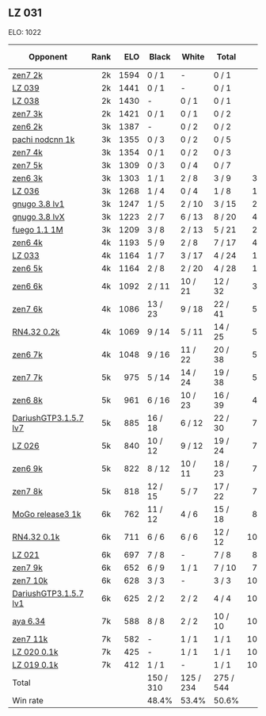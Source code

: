 ## LZ 031 ##

ELO: 1022

Opponent | Rank | ELO | Black | White | Total | Win rate
---------|-----:|----:|-------|-------|-------|-------:
[zen7 2k](zen7%202k.md) | 2k | 1594 | 0 / 1 | - | 0 / 1 | 0.0%
[LZ 039](LZ%20039.md) | 2k | 1441 | 0 / 1 | - | 0 / 1 | 0.0%
[LZ 038](LZ%20038.md) | 2k | 1430 | - | 0 / 1 | 0 / 1 | 0.0%
[zen7 3k](zen7%203k.md) | 2k | 1421 | 0 / 1 | 0 / 1 | 0 / 2 | 0.0%
[zen6 2k](zen6%202k.md) | 3k | 1387 | - | 0 / 2 | 0 / 2 | 0.0%
[pachi nodcnn 1k](pachi%20nodcnn%201k.md) | 3k | 1355 | 0 / 3 | 0 / 2 | 0 / 5 | 0.0%
[zen7 4k](zen7%204k.md) | 3k | 1354 | 0 / 1 | 0 / 2 | 0 / 3 | 0.0%
[zen7 5k](zen7%205k.md) | 3k | 1309 | 0 / 3 | 0 / 4 | 0 / 7 | 0.0%
[zen6 3k](zen6%203k.md) | 3k | 1303 | 1 / 1 | 2 / 8 | 3 / 9 | 33.3%
[LZ 036](LZ%20036.md) | 3k | 1268 | 1 / 4 | 0 / 4 | 1 / 8 | 12.5%
[gnugo 3.8 lv1](gnugo%203.8%20lv1.md) | 3k | 1247 | 1 / 5 | 2 / 10 | 3 / 15 | 20.0%
[gnugo 3.8 lvX](gnugo%203.8%20lvX.md) | 3k | 1223 | 2 / 7 | 6 / 13 | 8 / 20 | 40.0%
[fuego 1.1 1M](fuego%201.1%201M.md) | 3k | 1209 | 3 / 8 | 2 / 13 | 5 / 21 | 23.8%
[zen6 4k](zen6%204k.md) | 4k | 1193 | 5 / 9 | 2 / 8 | 7 / 17 | 41.2%
[LZ 033](LZ%20033.md) | 4k | 1164 | 1 / 7 | 3 / 17 | 4 / 24 | 16.7%
[zen6 5k](zen6%205k.md) | 4k | 1164 | 2 / 8 | 2 / 20 | 4 / 28 | 14.3%
[zen6 6k](zen6%206k.md) | 4k | 1092 | 2 / 11 | 10 / 21 | 12 / 32 | 37.5%
[zen7 6k](zen7%206k.md) | 4k | 1086 | 13 / 23 | 9 / 18 | 22 / 41 | 53.7%
[RN4.32 0.2k](RN4.32%200.2k.md) | 4k | 1069 | 9 / 14 | 5 / 11 | 14 / 25 | 56.0%
[zen6 7k](zen6%207k.md) | 4k | 1048 | 9 / 16 | 11 / 22 | 20 / 38 | 52.6%
[zen7 7k](zen7%207k.md) | 5k | 975 | 5 / 14 | 14 / 24 | 19 / 38 | 50.0%
[zen6 8k](zen6%208k.md) | 5k | 961 | 6 / 16 | 10 / 23 | 16 / 39 | 41.0%
[DariushGTP3.1.5.7 lv7](DariushGTP3.1.5.7%20lv7.md) | 5k | 885 | 16 / 18 | 6 / 12 | 22 / 30 | 73.3%
[LZ 026](LZ%20026.md) | 5k | 840 | 10 / 12 | 9 / 12 | 19 / 24 | 79.2%
[zen6 9k](zen6%209k.md) | 5k | 822 | 8 / 12 | 10 / 11 | 18 / 23 | 78.3%
[zen7 8k](zen7%208k.md) | 5k | 818 | 12 / 15 | 5 / 7 | 17 / 22 | 77.3%
[MoGo release3 1k](MoGo%20release3%201k.md) | 6k | 762 | 11 / 12 | 4 / 6 | 15 / 18 | 83.3%
[RN4.32 0.1k](RN4.32%200.1k.md) | 6k | 711 | 6 / 6 | 6 / 6 | 12 / 12 | 100.0%
[LZ 021](LZ%20021.md) | 6k | 697 | 7 / 8 | - | 7 / 8 | 87.5%
[zen7 9k](zen7%209k.md) | 6k | 652 | 6 / 9 | 1 / 1 | 7 / 10 | 70.0%
[zen7 10k](zen7%2010k.md) | 6k | 628 | 3 / 3 | - | 3 / 3 | 100.0%
[DariushGTP3.1.5.7 lv1](DariushGTP3.1.5.7%20lv1.md) | 6k | 625 | 2 / 2 | 2 / 2 | 4 / 4 | 100.0%
[aya 6.34](aya%206.34.md) | 7k | 588 | 8 / 8 | 2 / 2 | 10 / 10 | 100.0%
[zen7 11k](zen7%2011k.md) | 7k | 582 | - | 1 / 1 | 1 / 1 | 100.0%
[LZ 020 0.1k](LZ%20020%200.1k.md) | 7k | 425 | - | 1 / 1 | 1 / 1 | 100.0%
[LZ 019 0.1k](LZ%20019%200.1k.md) | 7k | 412 | 1 / 1 | - | 1 / 1 | 100.0%
Total | | | 150 / 310 | 125 / 234 | 275 / 544 | 
Win rate| | | 48.4% | 53.4% | 50.6% | 
